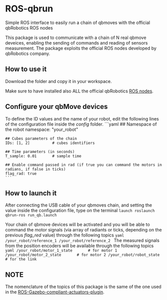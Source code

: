 # ROS-qbrun
Simple ROS interface to easily run a chain of qbmoves with the official qbRobotics ROS nodes

This package is used to communicate with a chain of N real qbmove deveices, enabling the sending of commands and reading of sensors measurement. The package exploits the official ROS nodes developed by qbRobotics company.

## How to use it
Download the folder and copy it in your workspace. 

Make sure to have installed also ALL the official qbRobotics [ROS nodes](https://bitbucket.org/%7B976d9f72-c0c3-4fb6-b24d-20519d66e0c9%7D/?search=ROS&sort=-updated_on).

## Configure your qbMove devices
To define the ID values and the name of your robot, edit the following lines of the configuration file inside the *config* folder.
	```yaml
	## Namespace of the robot
	namespace: "your_robot"

	## Cubes parameters of the chain
	IDs: [1, 2]          # cubes identifiers

	## Time parameters (in seconds)
	T_sample: 0.01       # sample time

	## Enable command passed in rad (if true you can command the motors in radians, if false in ticks)
	flag_rad: true
	```

## How to launch it
After connecting the USB cable of your qbmoves chain, and setting the value inside the configuration file, type on the terminal
	```launch
	roslaunch qbrun-ros run_qb.launch
	```

Your chain of qbmove devices will be activated and you will be able to command the motor signals (via array of radiants or ticks, depending on the previous *flag_red* value) through the following topics
	```yaml
	/your_robot/reference_1
	/your_robot/reference_2
	```
The measured signals from the position encoders will be available through the following topics
	```yaml
	/your_robot/motor_1_state		# for motor 1
	/your_robot/motor_2_state		# for motor 2
	/your_robot/robot_state			# for the link
	```

## NOTE
The nomenclature of the topics of this package is the same of the one used in the [ROS-Gazebo-compliant-actuators-plugin](https://github.com/NMMI/ROS-Gazebo-compliant-actuators-plugin).